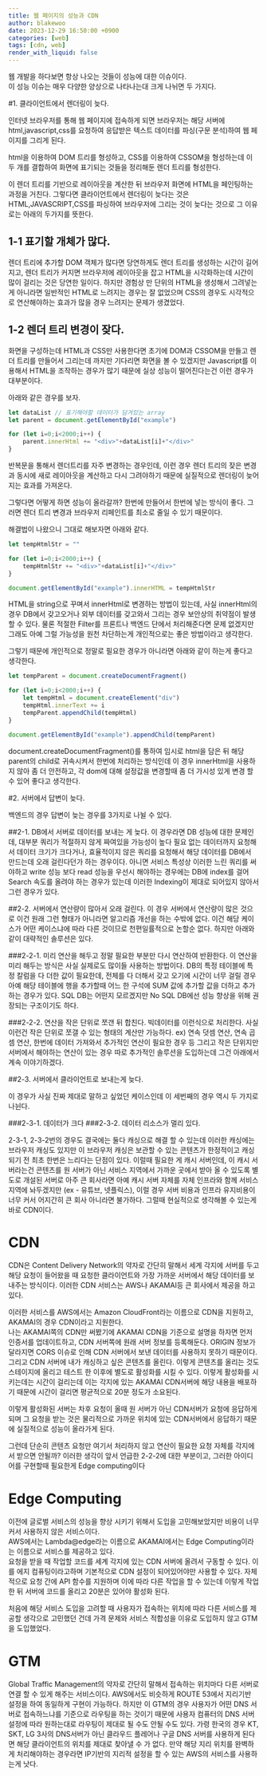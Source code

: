 ```yaml
---
title: 웹 페이지의 성능과 CDN
author: blakewoo
date: 2023-12-29 16:50:00 +0900
categories: [web]
tags: [cdn, web]
render_with_liquid: false
---
```


웹 개발을 하다보면 항상 나오는 것들이 성능에 대한 이슈이다.   
이 성능 이슈는 매우 다양한 양상으로 나타나는대 크게 나뉘면 두 가지다.

#1. 클라이언트에서 렌더링이 늦다.

인터넷 브라우저를 통해 웹 페이지에 접속하게 되면 브라우저는 해당 서버에 html,javascript,css를 요청하여
응답받은 텍스트 데이터를 파싱(구문 분석)하여 웹 페이지를 그리게 된다.

html을 이용하여 DOM 트리를 형성하고, CSS를 이용하여 CSSOM을 형성하는데 이 두 개를 결합하여
화면에 표기되는 것들을 정리해둔 렌더 트리를 형성한다.

이 렌더 트리를 기반으로 레이아웃을 계산한 뒤 브라우저 화면에 HTML을 페인팅하는 과정을 거친다.
그렇다면 클라이언트에서 렌더링이 늦다는 것은 HTML,JAVASCRIPT,CSS를 파싱하여 브라우저에 그리는 것이 늦다는
것으로 그 이유로는 아래의 두가지를 뜻한다.

## 1-1 표기할 개체가 많다.

렌더 트리에 추가할 DOM 객체가 많다면 당연하게도 렌더 트리를 생성하는 시간이 길어지고, 렌더 트리가 커지면
브라우저에 레이아웃을 잡고 HTML을 시각화하는데 시간이 많이 걸리는 것은 당연한 일이다.
하지만 경험상 만 단위의 HTML을 생성해서 그려넣는게 아니라면 일반적인 HTML로 느려지는 경우는 잘 없었으며
CSS의 경우도 시각적으로 연산해야하는 효과가 많을 경우 느려지는 문제가 생겼었다.

## 1-2 렌더 트리 변경이 잦다.

화면을 구성하는데 HTML과 CSS만 사용한다면 초기에 DOM과 CSSOM을 만들고 렌더 트리를 만들어서
그리는데 까지만 기다리면 화면을 볼 수 있겠지만 Javascript를 이용해서 HTML을 조작하는 경우가 많기 때문에
실상 성능이 떨어진다는건 이런 경우가 대부분이다.

아래와 같은 경우를 보자.
```javascript
let dataList // 표기해야할 데이터가 담겨있는 array
let parent = document.getElementById("example")

for (let i=0;i<2000;i++) {
    parent.innerHtml += "<div>"+dataList[i]+"</div>"
}
```
반복문을 통해서 렌더트리를 자주 변경하는 경우인데, 이런 경우 렌더 트리의 잦은 변경과 동시에
새로 레이아웃을 계산하고 다시 그려야하기 때문에 실질적으로 렌더링이 늦어지는 효과를 가져온다.

그렇다면 어떻게 하면 성능이 올라갈까?
한번에 만들어서 한번에 넣는 방식이 좋다.
그러면 렌더 트리 변경과 브라우저 리페인트를 최소로 줄일 수 있기 때문이다.

해결법이 나왔으니 그대로 해보자면 아래와 같다.
```javascript
let tempHtmlStr = ""

for (let i=0;i<2000;i++) {
    tempHtmlStr += "<div>"+dataList[i]+"</div>"
}

document.getElementById("example").innerHTML = tempHtmlStr
```
HTML을 string으로 꾸며서 innerHtml로 변경하는 방법이 있는데, 사실 innerHtml의 경우 DB에서 갖고오거나
외부 데이터를 갖고와서 그리는 경우 보안상의 취약점이 발생할 수 있다.
물론 적절한 Filter를 프론트나 백엔드 단에서 처리해준다면 문제 없겠지만 그래도 아예 그럴 가능성을
원천 차단하는게 개인적으로는 좋은 방법이라고 생각한다.

그렇기 때문에 개인적으로 정말로 필요한 경우가 아니라면 아래와 같이 하는게 좋다고 생각한다.
```javascript
let tempParent = document.createDocumentFragment()

for (let i=0;i<2000;i++) {
    let tempHtml = document.createElement("div")
    tempHtml.innerText += i
    tempParent.appendChild(tempHtml)
}

document.getElementById("example").appendChild(tempParent)
```
document.createDocumentFragment()를 통하여 임시로 html을
담은 뒤 해당 parent의 child로 귀속시켜서 한번에 처리하는 방식인데
이 경우 innerHtml을 사용하지 않아 좀 더 안전하고, 각 dom에 대해 설정값을 변경할때
좀 더 가시성 있게 변경 할 수 있어 좋다고 생각한다.

#2. 서버에서 답변이 늦다.

백엔드의 경우 답변이 늦는 경우를 3가지로 나뉠 수 있다.

##2-1. DB에서 서버로 데이터를 보내는 게 늦다.
이 경우라면 DB 성능에 대한 문제인데, 대부분 쿼리가 적절하지 않게 짜여있을 가능성이 높다
필요 없는 데이터까지 요청해서 데이터 크기가 크다거나, 효율적이지 않은 쿼리를 요청해서 해당 데이터를 DB에서 만드는데 오래 걸린다던가 하는 경우이다.
아니면 서비스 특성상 이러한 느린 쿼리를 써야하고 write 성능 보다 read 성능을 우선시 해야하는 경우에는 DB에 index를 걸어 Search 속도를
올려야 하는 경우가 있는데 이러한 Indexing이 제대로 되어있지 않아서 그런 경우가 있다.

##2-2. 서버에서 연산량이 많아서 오래 걸린다.
이 경우 서버에서 연산량이 많은 것으로 이건 원래 그런 형태가 아니라면 알고리즘 개선을 하는 수밖에 없다.
이건 해당 케이스가 어떤 케이스냐에 따라 다른 것이므로 천편일률적으로 논할순 없다.
하지만 아래와 같이 대략적인 솔루션은 있다.

###2-2-1. 미리 연산을 해두고 정말 필요한 부분만 다시 연산하여 반환한다.
이 연산을 미리 해두는 방식은 사실 실제로도 많이들 사용하는 방법이다.
DB의 특정 테이블에 특정 칼럼을 다 더한 값이 필요한데, 전체를 다 더해서 갖고 오기에 시간이 너무 걸릴 경우
아예 해당 테이블에 행을 추가할때 어느 한 구석에 SUM 값에 추가할 값을 더하고 추가하는 경우가 있다.
SQL DB는 어떤지 모르겠지만 No SQL DB에선 성능 향상을 위해 권장되는 구조이기도 하다.

###2-2-2. 연산을 작은 단위로 쪼갠 뒤 합친다.
빅데이터를 이런식으로 처리한다. 사실 이런건 작은 단위로 쪼갤 수 있는 형태의 계산만 가능하다.
ex) 연속 덧셈 연산, 연속 곱셈 연산, 한번에 데이터 가져와서 추가적인 연산이 필요한 경우 등
그리고 작은 단위지만 서버에서 해야하는 연산이 있는 경우 따로 추가적인 솔루션을 도입하는데 그건 아래에서
계속 이야기하겠다.

##2-3. 서버에서 클라이언트로 보내는게 늦다.

이 경우가 사실 진짜 제대로 말하고 싶었던 케이스인데 이 세번째의 경우 역시 두 가지로 나뉜다.

###2-3-1. 데이터가 크다
###2-3-2. 데이터 리소스가 멀리 있다.

2-3-1, 2-3-2번의 경우도 결국에는 둘다 캐싱으로 해결 할 수 있는데 이러한 캐싱에는 브라우저 캐싱도 있지만
이 브라우저 캐싱은 보관할 수 있는 콘텐츠가 한정적이고 캐싱되기 전 최초 한번은 느리다는 단점이 있다.
이럴때 필요한 게 캐시 서버인데, 이 캐시 서버라는건 콘텐츠를 원 서버가 아닌 서비스 지역에서 가까운 곳에서 받아 올 수 있도록
별도로 개설된 서버로 아주 큰 회사라면 아예 캐시 서버 자체를 자체 인프라와 함께
서비스 지역에 놔두겠지만 (ex - 유튜브, 넷플릭스), 이럴 경우 서버 비용과 인프라 유지비용이 너무 커서 어지간히 큰 회사 아니라면
불가하다. 그럴때 현실적으로 생각해볼 수 있는게 바로 CDN이다.

# CDN

CDN은 Content Delivery Network의 약자로 간단히 말해서 세계 각지에 서버를 두고 해당 요청이 들어왔을 때
요청한 클라이언트와 가장 가까운 서버에서 해당 데이터를 보내주는 방식이다.
이러한 CDN 서비스는 AWS나 AKAMAI등 큰 회사에서 제공을 하고 있다.

이러한 서비스를 AWS에서는 Amazon CloudFront라는 이름으로 CDN을 지원하고, AKAMAI의 경우 CDN이라고 지원한다.   
나는 AKAMAI쪽의 CDN만 써봤기에 AKAMAI CDN을 기준으로 설명을 하자면 먼저 인증서를 업데이트하고, CDN 서버쪽에 원래 서버 정보를 등록해둔다.
ORIGIN 정보가 달라지면 CORS 이슈로 인해 CDN 서버에서 보낸 데이터를 사용하지 못하기 때문이다. 그리고 CDN 서버에 내가 캐싱하고 싶은 콘텐츠를
올린다. 이렇게 콘텐츠를 올리는 것도 스테이지에 올리고 테스트 한 이후에 별도로 활성화를 시킬 수 있다.
이렇게 활성화를 시키는데는 시간이 걸리는데 이는 각지에 있는 AKAMAI CDN서버에 해당 내용을 배포하기 때문에 시간이 걸리면
평균적으로 20분 정도가 소요된다.

이렇게 활성화된 서버는 차후 요청이 올때 원 서버가 아닌 CDN서버가 요청에 응답하게 되며 그 요청을 받는 것은 물리적으로 가까운 위치에 있는
CDN서버에서 응답하기 때문에 실질적으로 성능이 올라가게 된다.

그런데 단순히 콘텐츠 요청만 여기서 처리하지 않고 연산이 필요한 요청 자체를 각지에서 받으면 안될까?
이러한 생각이 앞서 언급한 2-2-2에 대한 부분이고, 그러한 아이디어를 구현할때 필요한게 Edge computing이다

# Edge Computing

이전에 글로벌 서비스의 성능을 향상 시키기 위해서 도입을 고민해보았지만 비용이 너무커서 사용하지 않은 서비스이다.   
AWS에서는 Lambda@edge라는 이름으로 AKAMAI에서는 Edge Computing이라는 이름으로 서비스를 제공하고 있다.   
요청을 받을 때 작업할 코드를 세계 각지에 있는 CDN 서버에 올려서 구동할 수 있다.
이를 에지 컴퓨팅이라고하며 기본적으로 CDN 설정이 되어있어야만 사용할 수 있다.
자체적으로 요청 간에 API 함수를 지원하며 이에 따라 다른 작업을 할 수 있는데 이렇게 작업한 뒤
서버에 코드를 올리고 20분은 있어야 활성화 된다.

처음에 해당 서비스 도입을 고려할 때 사용자가 접속하는 위치에 따라 다른 서비스를 제공할 생각으로 고민했던 건데
가격 문제와 서비스 적합성을 이유로 도입하지 않고 GTM을 도입했었다.

# GTM

Global Traffic Management의 약자로 간단히 말해서 접속하는 위치마다 다른 서버로 연결 할 수 있게 해주는 서비스이다.
AWS에서도 비슷하게 ROUTE 53에서 지리기반 설정을 하여 동일하게 구현이 가능하다.
하지만 이 GTM의 경우 사용자가 어떤 DNS 서버로 접속하느냐를 기준으로 라우팅을 하는 것이기 때문에
사용자 컴퓨터의 DNS 서버 설정에 따라 원하는대로 라우팅이 제대로 될 수도 안될 수도 있다.
가령 한국의 경우 KT, SKT, LG 3사의 DNS서버가 아닌 클라우드 플레어나 구글 DNS 서버를 사용하게 된다면
해당 클라이언트의 위치를 제대로 찾아낼 수 가 없다.
만약 해당 지리 위치를 완벽하게 처리해야하는 경우라면 IP기반의 지리적 설정을 할 수 있는 AWS의 서비스를 사용하는게 낫다.
